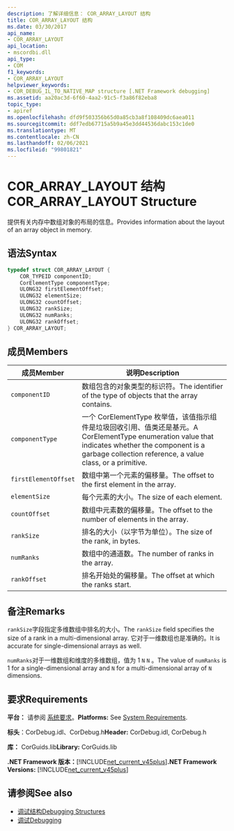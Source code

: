 ```yaml
---
description: 了解详细信息： COR_ARRAY_LAYOUT 结构
title: COR_ARRAY_LAYOUT 结构
ms.date: 03/30/2017
api_name:
- COR_ARRAY_LAYOUT
api_location:
- mscordbi.dll
api_type:
- COM
f1_keywords:
- COR_ARRAY_LAYOUT
helpviewer_keywords:
- COR_DEBUG_IL_TO_NATIVE_MAP structure [.NET Framework debugging]
ms.assetid: aa20ac3d-6f60-4aa2-91c5-f3a86f82eba8
topic_type:
- apiref
ms.openlocfilehash: dfd9f503356b65d0a85cb3a8f108409dc6aea011
ms.sourcegitcommit: ddf7edb67715a5b9a45e3dd44536dabc153c1de0
ms.translationtype: MT
ms.contentlocale: zh-CN
ms.lasthandoff: 02/06/2021
ms.locfileid: "99801821"
---
```

# <a name="cor_array_layout-structure"></a><span data-ttu-id="6486f-103">COR_ARRAY_LAYOUT 结构</span><span class="sxs-lookup"><span data-stu-id="6486f-103">COR_ARRAY_LAYOUT Structure</span></span>

<span data-ttu-id="6486f-104">提供有关内存中数组对象的布局的信息。</span><span class="sxs-lookup"><span data-stu-id="6486f-104">Provides information about the layout of an array object in memory.</span></span>  
  
## <a name="syntax"></a><span data-ttu-id="6486f-105">语法</span><span class="sxs-lookup"><span data-stu-id="6486f-105">Syntax</span></span>  
  
```cpp  
typedef struct COR_ARRAY_LAYOUT {  
    COR_TYPEID componentID;  
    CorElementType componentType;  
    ULONG32 firstElementOffset;  
    ULONG32 elementSize;  
    ULONG32 countOffset;
    ULONG32 rankSize;
    ULONG32 numRanks;
    ULONG32 rankOffset;
} COR_ARRAY_LAYOUT;  
```  
  
## <a name="members"></a><span data-ttu-id="6486f-106">成员</span><span class="sxs-lookup"><span data-stu-id="6486f-106">Members</span></span>  
  
|<span data-ttu-id="6486f-107">成员</span><span class="sxs-lookup"><span data-stu-id="6486f-107">Member</span></span>|<span data-ttu-id="6486f-108">说明</span><span class="sxs-lookup"><span data-stu-id="6486f-108">Description</span></span>|  
|------------|-----------------|  
|`componentID`|<span data-ttu-id="6486f-109">数组包含的对象类型的标识符。</span><span class="sxs-lookup"><span data-stu-id="6486f-109">The identifier of the type of objects that the array contains.</span></span>|  
|`componentType`|<span data-ttu-id="6486f-110">一个 CorElementType 枚举值，该值指示组件是垃圾回收引用、值类还是基元。</span><span class="sxs-lookup"><span data-stu-id="6486f-110">A CorElementType enumeration value that indicates whether the component is a garbage collection reference, a value class, or a primitive.</span></span>|  
|`firstElementOffset`|<span data-ttu-id="6486f-111">数组中第一个元素的偏移量。</span><span class="sxs-lookup"><span data-stu-id="6486f-111">The offset to the first element in the array.</span></span>|  
|`elementSize`|<span data-ttu-id="6486f-112">每个元素的大小。</span><span class="sxs-lookup"><span data-stu-id="6486f-112">The size of each element.</span></span>|  
|`countOffset`|<span data-ttu-id="6486f-113">数组中元素数的偏移量。</span><span class="sxs-lookup"><span data-stu-id="6486f-113">The offset to the number of elements in the array.</span></span>|  
|`rankSize`|<span data-ttu-id="6486f-114">排名的大小（以字节为单位）。</span><span class="sxs-lookup"><span data-stu-id="6486f-114">The size of the rank, in bytes.</span></span>|  
|`numRanks`|<span data-ttu-id="6486f-115">数组中的通道数。</span><span class="sxs-lookup"><span data-stu-id="6486f-115">The number of ranks in the array.</span></span>|  
|`rankOffset`|<span data-ttu-id="6486f-116">排名开始处的偏移量。</span><span class="sxs-lookup"><span data-stu-id="6486f-116">The offset at which the ranks start.</span></span>|  
  
## <a name="remarks"></a><span data-ttu-id="6486f-117">备注</span><span class="sxs-lookup"><span data-stu-id="6486f-117">Remarks</span></span>  

 <span data-ttu-id="6486f-118">`rankSize`字段指定多维数组中排名的大小。</span><span class="sxs-lookup"><span data-stu-id="6486f-118">The `rankSize` field specifies the size of a rank in a multi-dimensional array.</span></span> <span data-ttu-id="6486f-119">它对于一维数组也是准确的。</span><span class="sxs-lookup"><span data-stu-id="6486f-119">It is accurate for single-dimensional arrays as well.</span></span>  
  
 <span data-ttu-id="6486f-120">`numRanks`对于一维数组和维度的多维数组，值为 1 `N` `N` 。</span><span class="sxs-lookup"><span data-stu-id="6486f-120">The value of `numRanks` is 1 for a single-dimensional array and `N` for a multi-dimensional array of `N` dimensions.</span></span>  
  
## <a name="requirements"></a><span data-ttu-id="6486f-121">要求</span><span class="sxs-lookup"><span data-stu-id="6486f-121">Requirements</span></span>  

 <span data-ttu-id="6486f-122">**平台：** 请参阅 [系统要求](../../get-started/system-requirements.md)。</span><span class="sxs-lookup"><span data-stu-id="6486f-122">**Platforms:** See [System Requirements](../../get-started/system-requirements.md).</span></span>  
  
 <span data-ttu-id="6486f-123">**标头**：CorDebug.idl、CorDebug.h</span><span class="sxs-lookup"><span data-stu-id="6486f-123">**Header:** CorDebug.idl, CorDebug.h</span></span>  
  
 <span data-ttu-id="6486f-124">**库：** CorGuids.lib</span><span class="sxs-lookup"><span data-stu-id="6486f-124">**Library:** CorGuids.lib</span></span>  
  
 <span data-ttu-id="6486f-125">**.NET Framework 版本：**[!INCLUDE[net_current_v45plus](../../../../includes/net-current-v45plus-md.md)]</span><span class="sxs-lookup"><span data-stu-id="6486f-125">**.NET Framework Versions:** [!INCLUDE[net_current_v45plus](../../../../includes/net-current-v45plus-md.md)]</span></span>  
  
## <a name="see-also"></a><span data-ttu-id="6486f-126">请参阅</span><span class="sxs-lookup"><span data-stu-id="6486f-126">See also</span></span>

- [<span data-ttu-id="6486f-127">调试结构</span><span class="sxs-lookup"><span data-stu-id="6486f-127">Debugging Structures</span></span>](debugging-structures.md)
- [<span data-ttu-id="6486f-128">调试</span><span class="sxs-lookup"><span data-stu-id="6486f-128">Debugging</span></span>](index.md)
